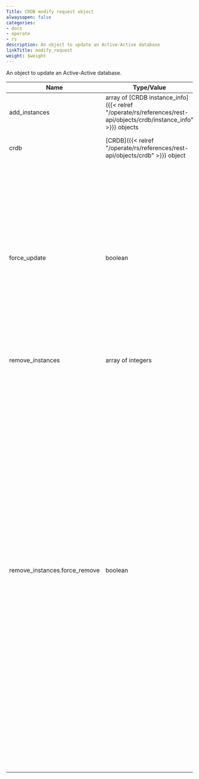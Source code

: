 ```yaml
---
Title: CRDB modify request object
alwaysopen: false
categories:
- docs
- operate
- rs
description: An object to update an Active-Active database
linkTitle: modify_request
weight: $weight
---
```


An object to update an Active-Active database.

| Name | Type/Value | Description |
|------|------------|-------------|
| add_instances | array of [CRDB instance_info]({{< relref "/operate/rs/references/rest-api/objects/crdb/instance_info" >}}) objects | List of new CRDB instances |
| crdb | [CRDB]({{< relref "/operate/rs/references/rest-api/objects/crdb" >}}) object | An object that represents an Active-Active database |
| force_update | boolean | (Warning: This flag can cause unintended and dangerous changes) Force the configuration update and increment the configuration version even if there is no change to the configuration parameters. If you use force, you can mistakenly cause the other instances to update to the configuration version even though it was not changed. |
| remove_instances | array of integers | List of unique instance IDs |
| remove_instances.force_remove | boolean | Force removal of instance from the Active-Active database. Before we remove an instance from an Active-Active database, all of the operations that the instance received from clients must be propagated to the other instances. This is the safe method to remove an instance from the Active-Active database. If the instance does not have connectivity to other instances, the propagation fails and removal fails. To remove an instance that does not have connectivity to other instances, you must use the force flag. The removed instance keeps its data and configuration for the instance. After you remove an instance by force, you must use the purge_instances API on the removed instance. |
